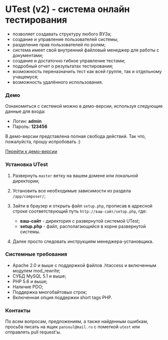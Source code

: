 # UTest (v2) - система онлайн тестирования

- позволяет создавать структуру любого ВУЗа;
- создание и управление пользователей системы;
- разделение прав пользователей по ролям;
- система имеет свой внутренний файловый менеджер для работы с документами;
- создание и достаточно гибкое управление тестами;
- подробный отчет о результатах тестирования;
- возможность переназначить тест как всей группе, так и отдельному учащемуся;
- возможность удалённого использования.

### Демо

Ознакомиться с системой можно в демо-версии, используя следующие данные для входа:
- Логин: **admin**
- Пароль: **123456**

В демо-версии представлена полная свобода действий. Так что, пожалуйста, прошу испробовать :)

[Перейти к демо-версии](http://utest.impavel.ru/) 

### Установка UTest

1. Развернуть `master` ветку на вашем домене или локальной директории;
2. Установить все необходимые зависимости из раздела `/app/composer/`;
3. Зайти в браузер и открыть файл `setup.php`, прописав в адресной строке соответствующий путь `http://ваш-сайт/setup.php`, где:

   - **ваш-сайт** - директория с развернутой системой UTest;
   - **setup.php** - файл, располагающийся в корне развернутой системы.

4. Далее просто следовать инструкциям менеджера-установщика. 

### Системные требования

- Apache 2.0 и выше с поддержкой файлов .htaccess и включенным модулем mod_rewrite;
- СУБД MySQL 5.1 и выше;
- PHP 5.6 и выше;
- Наличие PDO;
- Поддержка многобайтовых строк;
- Включенная опция поддержки short tags PHP. 

### Контакты

По всем вопросам, предложениям, а также найденным ошибкам, просьба писать на ящик `pansoul@mail.ru` с пометкой `utest` или отправлять pull request'ы. 